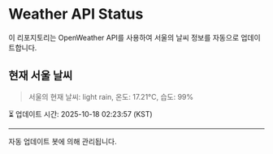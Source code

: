 
# Weather API Status

이 리포지토리는 OpenWeather API를 사용하여 서울의 날씨 정보를 자동으로 업데이트합니다.

## 현재 서울 날씨
> 서울의 현재 날씨: light rain, 온도: 17.21°C, 습도: 99%

⏳ 업데이트 시간: 2025-10-18 02:23:57 (KST)

---
자동 업데이트 봇에 의해 관리됩니다.
